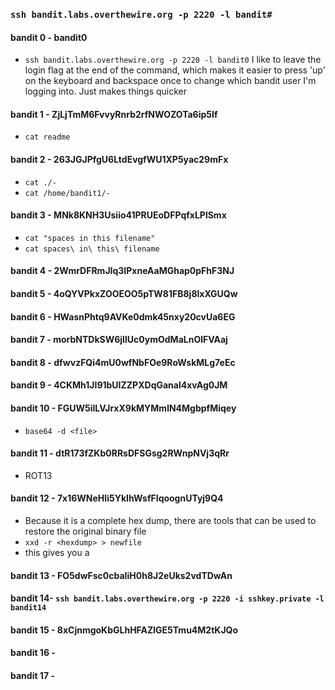 ### `ssh bandit.labs.overthewire.org -p 2220 -l bandit#`

#### bandit 0 - bandit0
- `ssh bandit.labs.overthewire.org -p 2220 -l bandit0`
I like to leave the login flag at the end of the command, which makes it easier to press 'up' on the keyboard and backspace once to change which bandit user I'm logging into. Just makes things quicker
#### bandit 1 - ZjLjTmM6FvvyRnrb2rfNWOZOTa6ip5If
- `cat readme`
#### bandit 2 - 263JGJPfgU6LtdEvgfWU1XP5yac29mFx
- `cat ./-`
- `cat /home/bandit1/-`
#### bandit 3 - MNk8KNH3Usiio41PRUEoDFPqfxLPlSmx
- `cat "spaces in this filename"`
- `cat spaces\ in\ this\ filename`
#### bandit 4 - 2WmrDFRmJIq3IPxneAaMGhap0pFhF3NJ
#### bandit 5 - 4oQYVPkxZOOEOO5pTW81FB8j8lxXGUQw
#### bandit 6 - HWasnPhtq9AVKe0dmk45nxy20cvUa6EG
#### bandit 7 - morbNTDkSW6jIlUc0ymOdMaLnOlFVAaj
#### bandit 8 - dfwvzFQi4mU0wfNbFOe9RoWskMLg7eEc
#### bandit 9 - 4CKMh1JI91bUIZZPXDqGanal4xvAg0JM
#### bandit 10 - FGUW5ilLVJrxX9kMYMmlN4MgbpfMiqey
* `base64 -d <file>`
#### bandit 11 - dtR173fZKb0RRsDFSGsg2RWnpNVj3qRr
* ROT13
#### bandit 12 - 7x16WNeHIi5YkIhWsfFIqoognUTyj9Q4
* Because it is a complete hex dump, there are tools that can be used to restore the original binary file
* `xxd -r <hexdump> > newfile`
* this gives you a
#### bandit 13 - FO5dwFsc0cbaIiH0h8J2eUks2vdTDwAn
#### bandit 14- `ssh bandit.labs.overthewire.org -p 2220 -i sshkey.private -l bandit14`
#### bandit 15 - 8xCjnmgoKbGLhHFAZlGE5Tmu4M2tKJQo
#### bandit 16 - 
#### bandit 17 - 

